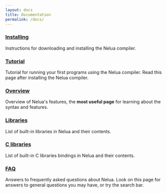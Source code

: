 ```yaml
---
layout: docs
title: Documentation
permalink: /docs/
---
```


### [Installing](/installing/)

Instructions for downloading and installing the Nelua compiler.

### [Tutorial](/tutorial/)

Tutorial for running your first programs using the Nelua compiler.
Read this page after installing the Nelua compiler.

### [Overview](/overview/)

Overview of Nelua's features,
the **most useful page** for learning about the syntax and features.

### [Libraries](/libraries/)

List of built-in libraries in Nelua and their contents.

### [C libraries](/clibraries/)

List of built-in C libraries bindings in Nelua and their contents.

### [FAQ](/faq/)

Answers to frequently asked questions about Nelua.
Look on this page for answers to general questions you may have, or try the search bar.
